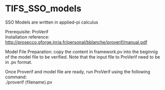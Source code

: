 # TIFS_SSO_models
SSO Models are written in applied-pi calculus

Prerequisite: ProVerif<br />
Installation reference: http://prosecco.gforge.inria.fr/personal/bblanche/proverif/manual.pdf

Model File Preparation: copy the content in framework.pv into the beginnig of the model file to be verified. Note that the input file to ProVerif need to be in .pv format.

Once Proverif and model file are ready, run ProVerif using the following command:<br />
./proverif ⟨filename⟩.pv